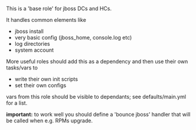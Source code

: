This is a 'base role' for jboss DCs and HCs.

It handles common elements like

* jboss install
* very basic config (jboss_home, console.log etc)
* log directories
* system account

More useful roles should add this as a dependency
and then use their own tasks/vars to

* write their own init scripts
* set their own configs

vars from this role should be visible to dependants;
see defaults/main.yml for a list.

**important:** to work well you should define a 'bounce jboss'
handler that will be called when e.g. RPMs upgrade.
